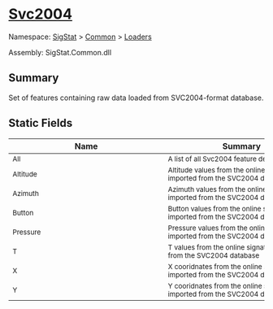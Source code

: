 # [Svc2004](./Svc2004.md)

Namespace: [SigStat]() > [Common](./../README.md) > [Loaders](./README.md)

Assembly: SigStat.Common.dll

## Summary
Set of features containing raw data loaded from SVC2004-format database.

## Static Fields

| Name | Summary | 
| --- | --- | 
| <sub>All</sub><div style="width: 290px"> | <sub>A list of all Svc2004 feature descriptors</sub><div style="width: 290px"> | <br>
| <sub>Altitude</sub><div style="width: 290px"> | <sub>Altitude values from the online signature imported from the SVC2004 database</sub><div style="width: 290px"> | <br>
| <sub>Azimuth</sub><div style="width: 290px"> | <sub>Azimuth values from the online signature imported from the SVC2004 database</sub><div style="width: 290px"> | <br>
| <sub>Button</sub><div style="width: 290px"> | <sub>Button values from the online signature imported from the SVC2004 database</sub><div style="width: 290px"> | <br>
| <sub>Pressure</sub><div style="width: 290px"> | <sub>Pressure values from the online signature imported from the SVC2004 database</sub><div style="width: 290px"> | <br>
| <sub>T</sub><div style="width: 290px"> | <sub>T values from the online signature imported from the SVC2004 database</sub><div style="width: 290px"> | <br>
| <sub>X</sub><div style="width: 290px"> | <sub>X cooridnates from the online signature imported from the SVC2004 database</sub><div style="width: 290px"> | <br>
| <sub>Y</sub><div style="width: 290px"> | <sub>Y cooridnates from the online signature imported from the SVC2004 database</sub><div style="width: 290px"> | <br>


